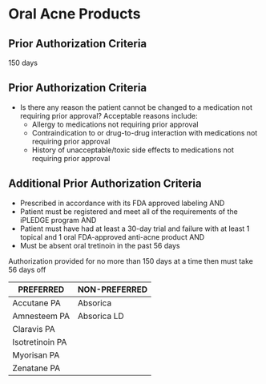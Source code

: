 # Oral Acne Products

## Prior Authorization Criteria

150 days

## Prior Authorization Criteria

- Is there any reason the patient cannot be changed to a medication not requiring prior approval? Acceptable reasons include:
  - Allergy to medications not requiring prior approval
  - Contraindication to or drug-to-drug interaction with medications not requiring prior approval
  - History of unacceptable/toxic side effects to medications not requiring prior approval

## Additional Prior Authorization Criteria
- Prescribed in accordance with its FDA approved labeling AND
- Patient must be registered and meet all of the requirements of the iPLEDGE program AND
- Patient must have had at least a 30-day trial and failure with at least 1 topical and 1 oral FDA-approved anti-acne product AND
- Must be absent oral tretinoin in the past 56 days

Authorization provided for no more than 150 days at a time then must take 56 days off

| PREFERRED       | NON-PREFERRED |
| --------------- | ------------- |
| Accutane PA     | Absorica      |
| Amnesteem PA    | Absorica LD   |
| Claravis PA     |               |
| Isotretinoin PA |               |
| Myorisan PA     |               |
| Zenatane PA     |               |
